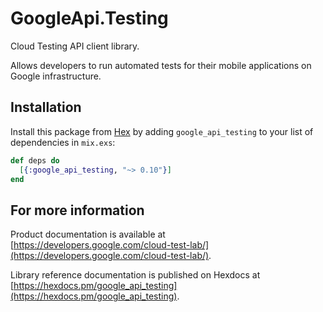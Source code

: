 # GoogleApi.Testing

Cloud Testing API client library.

Allows developers to run automated tests for their mobile applications on Google infrastructure.

## Installation

Install this package from [Hex](https://hex.pm) by adding
`google_api_testing` to your list of dependencies in `mix.exs`:

```elixir
def deps do
  [{:google_api_testing, "~> 0.10"}]
end
```

## For more information

Product documentation is available at [https://developers.google.com/cloud-test-lab/](https://developers.google.com/cloud-test-lab/).

Library reference documentation is published on Hexdocs at
[https://hexdocs.pm/google_api_testing](https://hexdocs.pm/google_api_testing).
